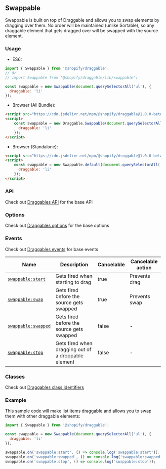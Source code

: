 ## Swappable

Swappable is built on top of Draggable and allows you to swap elements by dragging over them. No order will be maintained (unlike Sortable),
so any draggable element that gets dragged over will be swapped with the source element.

### Usage

- ES6:
```js
import { Swappable } from '@shopify/draggable';
// Or
// import Swappable from '@shopify/draggable/lib/swappable';

const swappable = new Swappable(document.querySelectorAll('ul'), {
  draggable: 'li'
});
```

- Browser (All Bundle):
```html
<script src="https://cdn.jsdelivr.net/npm/@shopify/draggable@1.0.0-beta.12/lib/draggable.bundle.js"></script>
<script>
    const swappable = new Draggable.Swappable(document.querySelectorAll('ul'), {
      draggable: 'li'
    });
</script>
```

- Browser (Standalone):
```html
<script src="https://cdn.jsdelivr.net/npm/@shopify/draggable@1.0.0-beta.12/lib/swappable.js"></script>
<script>
    const swappable = new Swappable.default(document.querySelectorAll('ul'), {
      draggable: 'li'
    });
</script>
```

### API

Check out [Draggables API](../Draggable#api) for the base API

### Options

Check out [Draggables options](../Draggable#options) for the base options

### Events

Check out [Draggables events](../Draggable#events) for base events

| Name                                    | Description                                         | Cancelable | Cancelable action |
| --------------------------------------- | --------------------------------------------------- | ---------- | ----------------- |
| [`swappable:start`][swappablestart]     | Gets fired when starting to drag                    | true       | Prevents drag     |
| [`swappable:swap`][swappableswap]       | Gets fired before the source gets swapped           | true       | Prevents swap     |
| [`swappable:swapped`][swappableswapped] | Gets fired before the source gets swapped           | false      | -                 |
| [`swappable:stop`][swappablestop]       | Gets fired when dragging out of a droppable element | false      | -                 |

[swappablestart]: SwappableEvent#swappablestartevent
[swappableswap]: SwappableEvent#swappableswapevent
[swappableswapped]: SwappableEvent#swappableswappedevent
[swappablestop]: SwappableEvent#swappablestopevent

### Classes

Check out [Draggables class identifiers](../Draggable#classes)

### Example

This sample code will make list items draggable and allows you to swap them with other draggable elements:

```js
import { Swappable } from '@shopify/draggable';

const swappable = new Swappable(document.querySelectorAll('ul'), {
  draggable: 'li'
});

swappable.on('swappable:start', () => console.log('swappable:start'));
swappable.on('swappable:swapped', () => console.log('swappable:swapped'));
swappable.on('swappable:stop', () => console.log('swappable:stop'));
```

